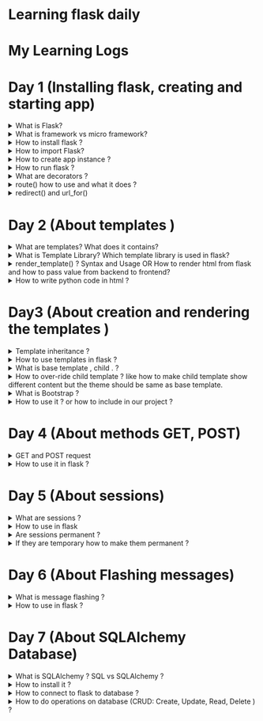 # Learning flask daily

# My Learning Logs

# Day 1 (Installing flask, creating and starting app)
<details>
<summary> What is Flask? </summary>
Its a python micro-framework to develop web application.
</details>

<details>
<summary> What is framework vs micro framework?</summary>

<b>Web Framework</b> - Collection of libraries and modules, so a developer doesnt need to worry about low-level details like thread management, protocol etc

<b>Micro Framework</b> - Mimimalistic version of full fledged framework. But flask has extentions to parts where there are limitations.

</details>

<details>
<summary> How to install flask ? </summary>
Create virtualenvironment - why? to manage package dependencies

`# virtualenv venv`

Activate the virtual environment

`# source venv/bin/activate`

Install flask

`#pip3 install flask`

</details>

<details>
<summary> How to import Flask? </summary>

Add this line to the beginning of .py file

`from flask import Flask`

</details>

<details>
<summary> How to create app instance ? </summary>

After import flask we can create app instance 

`app = flask(__name__)`

</details>

<details>
<summary> How to run flask ? </summary>

Just like how we run normal python files

`python3 filename.py`

</details>

<details>
<summary> What are decorators ?</summary>
In python, decorators are function that take function as argument and returns another function.

Example

```
from flask import Flask

app = Flask(__name__)

@app.route("/")
def home():
    return "This is home page"

if __name__ == "__main__":
    app.run(debug=True)
```

</details>

<details>
<summary> route() how to use and what it does ? </summary>

`route()` is a decorator in flask. 

<b>How to use it :</b>

```
@app.route("/")
def home():
    return "Home page"
```

<b>What it does:</b>

Adds endpoint to app object
</details>


<details>
<summary> redirect() and url_for() </summary>

`redirect()` : Flask function to redirect the users to specified URL 

`url_for()` : Flask function, for creating a URL to prevent the overhead of having to change URLs throughout the application.

<b>Usage</b>

```
@app.route(/not_allowed)
def not_allowed():
    return "<h1> This page is restricted for normal user</h1>"

@app.route(/admin)
def admin():
    return redirect(url_for("not_allowed"))
```
</details>

# Day 2 (About templates )

<details>
<summary> What are templates? What does it contains? </summary>

`templates` is a directory, which contains static files like HTML, CSS. 

And it also contains placeholders for dynamic values( for eg: using jinja expression to get values from flask to html files)

</details>

<details>
<summary> What is Template Library? Which template library is used in flask? </summary>

</details>

<details>
<summary> render_template() ? Syntax and Usage OR How to render html from flask and how to pass value from backend to frontend? </summary>

`render_template()` - function which renders frontend files(HTML, CSS) to user's web browser. 

```
from flask import Flask, render_template

app = Flask(__name__)

@app.route("/")
def home():
    return render_template("templates/index.html")

@app.route("/<usr>")
def user(usr):
    return render_template("templates/display.html", content=usr, msg="Hello")
```

</details>

<details>
<summary> How to write python code in html ?</summary>

We use <b>Jinja expressions</b> to write kindaa python code in templates/*.html files

<b>Example</b> 

display.html

```
<html>
<head> 
    <title> Displays your name </title>
</head>
<body>
    {% for x in range(10) %}
        <p> {{msg}} {{usr}}
    {% endfor %}
</body>
</html>
```
</details>


# Day3 (About creation and rendering the templates )

<details> 
<summary> Template inheritance ?  </summary>

Templates are like, writing a blueprint.
Rather than typing all the contents again and again, we are only typing the changed contents and inheriting the contents that is common across the web pages

</details>

<details> 
<summary> How to use templates in flask ? </summary>

<b>Creation of templates</b>
Under `templates` directory we can create templates in flask. for example base.html etc so child pages can inherit base.html

</details>

<details> 
<summary>What is base template , child . ? </summary>

Base template = like a master file, how entire website/webpages should look like. Purpose if for website uniformity (like theme in vague terms)

Child - webpages that inherit from the base template

base.html -> index.html
</details>


<details> 
<summary>How to over-ride child template ? like how to make child template show different content but the theme
should be same as base template. </summary>

<b>in base.html</b>

<title> {% block title %}{% endblock %} </title>

<body>
{% block content %}{% endblock %}  
</body>

<b>in child.html</b>
{% extends "base.html" %}
{% block title %}Welcome to child page {% endblock %}
{% block content%}

<h1>This is child!</h1>

{% endblock %} 

</details>


<details> 
<summary> What is Bootstrap ? </summary>

For styling, kind of advanced version of CSS
</details>

<details> 
<summary> How to use it ? or how to include in our project ? </summary>

</details>

# Day 4 (About methods GET, POST)
<details> 
<summary> GET and POST request </summary>

</details>
 
<details> 
<summary> How to use it in flask ? </summary>

<b>Import the package(request)</b> 

from flask import request

<b>Usage:</b>

Say this is the html file

<b>login.html</b>

```
<form>
	<p>Username</p> 
		<input type="text" name="nm">
	<p>Password</p>
		<input type="password" name="ps">
	<input type="submit" value="Login">	
	
</form>
```

<b>in day4.py</b> 

```
from flask import request

@app.route("/login")
def login():
	if request.method == "POST":
		username = request.form("nm")
		password = request.form("ps")
		return f"{username} {password}"
```
</details>

# Day 5 (About sessions)

<details> 
<summary> What are sessions ? </summary>

Kind of Data structure to hold temporary values. In python, session is a dictonary.

</details>


<details> 
<summary> How to use in flask </summary>
	1. importing session 
	
	`from flask import session`

	2. Adding a secret key 
	
	`app.secret_key = "some complex key"`
		
	rem: session is a dictonary. 
	
	3. Add a key to session dictonary and assign the value given by the user
	
	`session["username_key"] = request.form["nm"]`
	
	4. pass it to different routes

</details>


<details> 
<summary> Are sessions permanent ?  </summary>
No by default.

But we can make it permanent

</details>


<details> 
<summary> If they are temporary how to make them permanent ? </summary>

	1. importing datetime.timedelta
	
	`from datetime import timedelta`
	
	2. Fix some duration for the session 
	
	`app.permanent_session_lifetime = timedelta(days=1)`
	
	3. After getting the value from user (previous step3) make session permanent
	
	`session.permanent = True`

</details>

# Day 6 (About Flashing messages)

<details> 
<summary> What is message flashing ? </summary>

</details>

<details> 
<summary> How to use in flask ? </summary>

<b>in .html file</b>

```
{% with messages = get_falshed_messages() %}
	{% if messages %}
		{% for msg in messages %}
			<p>{{msg}}</p>
		{% endfor %}
	{% endif %}
{% endwith %}
```
<b>in .py file</b>

```
from flask import flash

flash("Login succesfull","info")
```

</details>

# Day 7 (About SQLAlchemy Database)

<details> 
<summary> What is SQLAlchemy ? SQL vs SQLAlchemy ? </summary>

SQLAlchemy is python library for creating communication between python program and database.

This library is used as Object Relational Mapper (ORM). ORM means to 
converts 

```
python classes -> table in RDBMS

function calls -> SQL statements 
```

SQL => Its query language 

SQLAlchemy => is python library for managing kind of sql database.


</details>

<details> 
<summary> How to install it ? </summary>

`pip3 install flask-sqlalchemy`

</details>

<details> 
<summary> How to connect to flask to database ? </summary>

1. Import the package
`from flask_sqlalchemy import SQLAlchemy`

2. Configure and create db object

```
# configuring SQLAlchemy 'users' -> name of the table in SQL
app.config['SQLALCHEMY_DATABASE_URI'] = 'sqlite:///users.sqlite3'
```

```
# Creating db object
db = SQLAlchemy(app)
```

3. Creating the class(table)

```
# In this example users = tables, Column names = id(int, primary key), name(string), email(string) 

class users(db.Model):
    _id = db.Column("id", db.Integer, primary_key=True)
    name = db.Column(db.String(100))
    email = db.Column(db.String(100))

    # for initilizing default values
    def __init__(self, name, email):
        self.name = name
        self.email = email
```

</details>

<details> 
<summary> How to do operations on database (CRUD: Create, Update, Read, Delete ) ? </summary>

</details>






 





		
		



	
	 

 
















